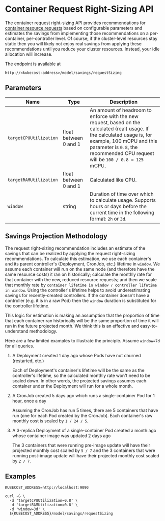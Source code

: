 # Container Request Right-Sizing API

The container request right-sizing API provides recommendations for
[container resource requests](https://kubernetes.io/docs/concepts/configuration/manage-resources-containers/)
based on configurable parameters and estimates the savings from implementing those recommendations
on a per-container, per-controller level. Of course, if the cluster-level resources stay static then
you will likely not enjoy real savings from applying these recommendations until you reduce
your cluster resources. Instead, your idle allocation will increase.

The endpoint is available at
```
http://<kubecost-address>/model/savings/requestSizing
```

## Parameters


| Name | Type | Description |
|------|------|-------------|
| `targetCPUUtilization` | float between 0 and 1 | An amount of headroom to enforce with the new request, based on the calculated (real) usage. If the calculated usage is, for example, 100 mCPU and this parameter is `0.8`, the recommended CPU request will be `100 / 0.8 = 125` mCPU. |
| `targetRAMUtilization` | float between 0 and 1 | Calculated like CPU. |
| `window` | string | Duration of time over which to calculate usage. Supports hours or days before the current time in the following format: `2h` or `3d`. |

## Savings Projection Methodology

The request right-sizing recommendation includes an estimate of the savings that can be realized
by applying the request right-sizing recommendations. To calculate this estimation, we use each
container's and its parent controller's (Deployment, CronJob, etc.) lifetime in `window`. We assume
each container will run on the same node (and therefore have the same resource costs) it ran on
historically; calculate the monthly rate for that container with the new, reduced resource requests;
and then we scale that monthly rate by `container lifetime in window / controller lifetime in window`.
Using the controller's lifetime helps to avoid underestimating savings for recently-created controllers.
If the container doesn't have a controller (e.g. it is in a raw Pod) then the `window` duration is
substituted for the controller lifetime.

This logic for estimation is making an assumption that the proportion of time that each container ran
historically will be the same proportion of time it will run in the future projected month. We think
this is an effective and easy-to-understand methodology.

Here are a few limited examples to illustrate the principle. Assume `window=7d` for all queries.

1. A Deployment created 1 day ago whose Pods have not churned (restarted, etc.)

   Each of Deployment's container's lifetime will be the same as the controller's lifetime, so
   the calculated monthly rate won't need to be scaled down. In other words, the projected
   savings assumes each container under the Deployment will run for a whole month.

2. A CronJob created 5 days ago which runs a single-container Pod for 1 hour, once a day

   Assuming the CronJob has run 5 times, there are 5 containers that have run (one for each
   Pod created by the CronJob). Each container's raw monthly cost is scaled by `1 / 24 / 5`.

3. A 3-replica Deployment of a single-container Pod created a month ago whose container image
   was updated 2 days ago

   The 3 containers that were running pre-image update will have their projected monthly cost
   scaled by `5 / 7` and the 3 containers that were running post-image update will have their
   projected monthly cost scaled by `2 / 7`.

## Examples

```
KUBECOST_ADDRESS=http://localhost:9090

curl -G \
  -d 'targetCPUUtilization=0.8' \
  -d 'targetRAMUtilization=0.8' \
  -d 'window=3d' \
  ${KUBECOST_ADDRESS}/model/savings/requestSizing
```
